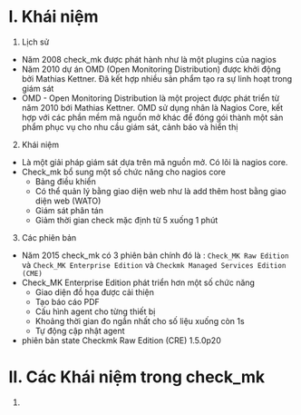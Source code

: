 # I. Khái niệm 
1. Lịch sử 
- Năm 2008 check_mk được phát hành như là một plugins của nagios 
- Năm 2010 dự án OMD (Open Monitoring Distribution) được khởi động bởi Mathias Kettner. Đã kết hợp nhiều sản phẩm tạo ra sự linh hoạt trong giám sát 
- OMD - Open Monitoring Distribution là một project được phát triển từ năm 2010 bới Mathias Kettner. OMD sử dụng nhân là Nagios Core, kết hợp với các phần mềm mã nguồn mở khác để đóng gói thành một sản phẩm phục vụ cho nhu cầu giám sát, cảnh báo và hiển thị

2. Khái niệm 
- Là một giải pháp giám sát dựa trên mã nguồn mở. Có lõi là nagios core.
- Check_mk bổ sung một số chức năng cho nagios core 
    - Bảng điều khiển 
    - Có thể quản lý bằng giao diện web như là add thêm host bằng giao diện web (WATO)
    - Giám sát phân tán 
    - Giảm thời gian check mặc định từ 5 xuống 1 phút 

3. Các phiên bản 
- Năm 2015 check_mk có 3 phiên bản chính đó là : `Check_MK Raw Edition` và `Check_MK Enterprise Edition` và  `Checkmk Managed Services Edition (CME) ` 
- Check_MK Enterprise Edition phát triển hơn một số chức năng
    - Giao diện đồ họa được cải thiện 
    - Tạo báo cáo PDF
    - Cấu hình agent cho từng thiết bị 
    - Khoảng thời gian đo ngắn nhất cho số liệu xuống còn 1s 
    - Tự động cập nhật agent 
- phiên bản state Checkmk Raw Edition (CRE) 1.5.0p20

# II. Các Khái niệm trong check_mk 
1. 